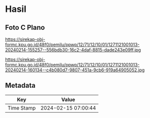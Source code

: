 # Hasil

## Foto C Plano

https://sirekap-obj-formc.kpu.go.id/48f0/pemilu/ppwp/12/71/12/10/01/1271121001013-20240214-155257--556bdb30-16c2-4daf-8815-dade243e09ff.jpg

https://sirekap-obj-formc.kpu.go.id/48f0/pemilu/ppwp/12/71/12/10/01/1271121001013-20240214-160134--c4b080d7-9807-451a-9cb6-919a64905052.jpg


## Metadata

| Key        | Value               |
| ---------- | ------------------- |
| Time Stamp | 2024-02-15 07:00:44 |



